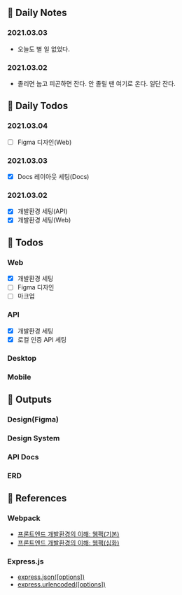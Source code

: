 ## 🐌 Daily Notes
### 2021.03.03
- 오늘도 별 일 없었다.
### 2021.03.02
- 졸리면 눕고 피곤하면 잔다. 안 졸릴 땐 여기로 온다. 일단 잔다.

## 🐛 Daily Todos
### 2021.03.04
- [ ] Figma 디자인(Web)
### 2021.03.03
- [x] Docs 레이아웃 세팅(Docs)
### 2021.03.02
- [x] 개발환경 세팅(API)
- [x] 개발환경 세팅(Web)

## 🦇 Todos
### Web
- [x] 개발환경 세팅
- [ ] Figma 디자인
- [ ] 마크업
### API
- [x] 개발환경 세팅
- [x] 로컬 인증 API 세팅
### Desktop
### Mobile

## 🐫 Outputs
### Design(Figma)
### Design System
### API Docs
### ERD

## 🐊 References
### Webpack
- [프론트엔드 개발환경의 이해: 웹팩(기본)](https://jeonghwan-kim.github.io/series/2019/12/10/frontend-dev-env-webpack-basic.html)
- [프론트엔드 개발환경의 이해: 웹팩(심화)](https://jeonghwan-kim.github.io/series/2020/01/02/frontend-dev-env-webpack-intermediate.html)

### Express.js
- [express.json([options])](https://expressjs.com/en/api.html#express.json)
- [express.urlencoded([options])](https://expressjs.com/en/api.html#express.urlencoded)
